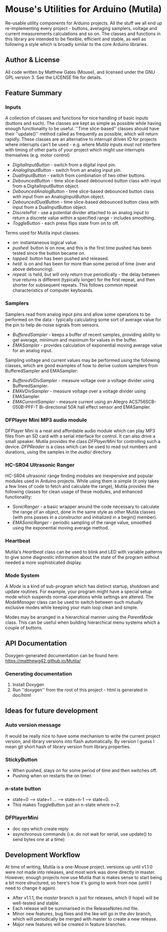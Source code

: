 
# Mouse's Utilities for Arduino (Mutila)

Re-usable utility components for Arduino projects. All the stuff we all end up re-implementing every project - buttons, averaging samplers, voltage and current measurements calculations and so on. The classes and functions in this library are intended to be flexible, efficient and stable, as well as following a style which is broadly similar to the core Arduino libraries.

## Author & License

All code written by Matthew Gates (Mouse), and licensed under the GNU GPL version 3. See the LICENSE file for details.

## Feature Summary

### Inputs

A collection of classes and functions for nice handling of basic inputs (buttons and such). The classes are kept as simple as possible while having enough functionality to be useful. ''Time slice-based'' classes should have their ''update()'' method called as frequently as possible, which will return rapidly. These classes are an alternative to interrupt driven IO for projects where interrupts can't be used - e.g. where *Mutila* inputs must not interfere with timing of other parts of your project which might use interrupts themselves (e.g. motor control)

* *DigitalInputButton* - switch from a digital input pin.
* *AnalogInputButton* - switch from an analog input pin.
* *DualInputButton* - switch from combination of two other buttons.
* *DebouncedButton* - time slice-based debounced button class with input from a DigitalInputButton object.
* *DebouncedAnalogButton* - time slice-based debounced button class with input from an AnalogInputButton object.
* *DebouncedDualButton* - time slice-based debounced button class with input from a DualInputButton object.
* *DiscretePot* - use a potential divider attached to an analog input to return a discrete value within a specified range - includes smoothing.
* *ToggleButton* - each press flips state from on to off.

Terms used for Mutila input classes:

* *on*: instantaneous logical value.
* *pushed*: button is on now, and this is the first time pushed has been tested since the button became on.
* *tapped*: button has been pushed and released.
* *held*: is on and has been for more than some period of time (over and above debouncing).
* *repeat*: is held, but will only return true periodically - the delay between true returns is different (typically longer) for the first repeat, and then shorter for subsequent repeats. This follows common repeat characteristics of computer keyboards.

### Samplers

Samplers read from analog input pins and allow some operations to be performed on the data - typically calculating some sort of average value for the pin to help de-noise signals from sensors.

* *BufferedSampler* - keeps a buffer of recent samples, providing ability to get average, minimum and maximum for values in the buffer.
* *EMASampler* - provides calculation of exponential moving average value for an analog input.

Sampling voltage and current values may be performed using the following classes, which are good examples of how to derive custom samplers from BufferedSampler and EMASampler:

* *BufferedVDivSampler* - measure voltage over a voltage divider using BufferedSampler.
* *EMAVDivSampler* - measure voltage over a voltage divider using EMASampler.
* *EMACurrentSampler* - measure current using an Allegro ACS756SCB-050B-PFF-T Bi-directional 50A hall effect sensor and EMASampler.

### DFPlayer Mini MP3 audio module

DFPlayer Mini is a neat and affordable audio module which can play MP3 files from an SD card with a serial interface for control. It can also drive a small speaker. Mutila provides the class *DFPlayerMini* for controlling such a device. *DFPReader* is a class which can be used to read out numbers and durations, using the samples in the *audio/* directory.

### HC-SR04 Ultrasonic Ranger

HC-SR04 ultrasonic range finding modules are inexpensive and popular modules used in Arduino projects. While using them is simple (it only takes a few lines of code to fetch and calculate the range), Mutila provides the following classes for clean usage of these modules, and enhanced functionality:

* *SonicRanger* - a basic wrapper around the code necessary to calculate the range of an object, done in the same style as other Mutila classes (with pins passes in a constructor and initialized in a begin() member).
* *EMASonicRanger* - periodic sampling of the range value, smoothed using the exponential moving average method.

### Heartbeat

Mutila's *Heartbeat* class can be used to blink and LED with variable patterns to give some diagnostic information about the state of the program without needed a more sophisticated display.

### Mode System

A *Mode* is a kind of sub-program which has distinct startup, shutdown and update routines.  For example, your program might have a special setup mode which suspends normal operations while settings are altered. The *ModeManager* class can be used to switch between such mutually exclusive modes while keeping your main loop clean and simple. 

Modes may be arranged in a hierarchical manner using the *ParentMode* class. This can be useful when building hierarchical menu systems which a couple of buttons.

## API Documentation

Doxygen-generated documentation can be found here: https://matthewg42.github.io/Mutila/

### Generating documentation

1.  Install Doxygen
2.  Run ''doxygen'' from the root of this project - html is generated in doc/html

## Ideas for future development

### Auto version message

It would be really nice to have some mechanism to write the current project version, and library versions into flash automatically.  By version I guess I mean git short hash of library version from library.properties.

### StickyButton

* When pushed, stays on for some period of time and then switches off.
* Pushing when on restarts the on timer.

### n-state button

* state=0 --> state=1 ... --> state=n-1 --> state=0.
* This makes ToggleButton just an n-state where n=2.

### DFPlayerMini

* doc ops which create reply
* asynchronous commands (i.e. do not wait for serial, use update() to send bytes one at a time)

## Development Workflow

At time of writing, Mutila is a one-Mouse project. versions up until v1.1.0 were not made into releases, and most work was done directly in master. However, enough projects now use Mutila that is makes sense to start being a bit more structured, so here's how it's going to work from now (until I need to change it again).

* After v1.1.1, the *master* branch is just for releases, which (I hope) will be well-tested and stable.
* Each release will be summarised in the ReleaseNotes.md file.
* Minor new features, bug fixes and the like will go in the *dev* branch, which will periodically be merged with master to create a new release.
* Major new features will be created in feature branches.

